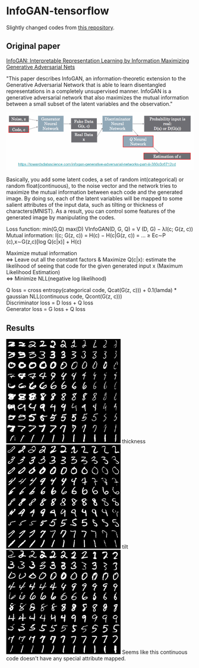# InfoGAN-tensorflow
Slightly changed codes from [this repository](https://github.com/AndyHsiao26/InfoGAN-Tensorflow).

## Original paper
[InfoGAN: Interpretable Representation Learning by Information Maximizing Generative Adversarial Nets](https://arxiv.org/pdf/1606.03657.pdf)

"This paper describes InfoGAN, an information-theoretic extension to the Generative Adversarial Network that is able to learn disentangled representations in a completely unsupervised manner. InfoGAN is a generative adversarial network that also maximizes the mutual information between a small subset of the latent variables and the observation."

![Overview](https://github.com/Sooram/InfoGAN-tensorflow/blob/master/network.PNG)

Basically, you add some latent codes, a set of random int(categorical) or random float(continuous), to the noise vector and the network tries to maximize the mutual information between each code and the generated image. By doing so, each of the latent variables will be mapped to some salient attributes of the input data, such as tilting or thickness of characters(MNIST). As a result, you can control some features of the generated image by manipulating the codes. 

Loss function: min(G,Q) max(D) VInfoGAN(D, G, Q) = V (D, G) − λI(c; G(z, c)) \
Mutual information: I(c; G(z, c)) = H(c) − H(c|G(z, c)) = ... ≥ Ec∼P (c),x∼G(z,c)[log Q(c|x)] + H(c) 

Maximize mutual information \
<=> Leave out all the constant factors & Maximize Q(c|x): estimate the likelihood of seeing that code for the given generated input x (Maximum Likelihood Estimation) \
<=> Minimize NLL(negative log likelihood)

Q loss = cross entropy(categorical code, Qcat(G(z, c))) + 0.1(lamda) * gaussian NLL(continuous code, Qcont(G(z, c))) \
Discriminator loss = D loss + Q loss \
Generator loss = G loss + Q loss

## Results
![Overview](https://github.com/Sooram/InfoGAN-tensorflow/blob/master/test/continuous_1_col_cat_row_change.png) thickness
![Overview](https://github.com/Sooram/InfoGAN-tensorflow/blob/master/test/continuous_2_col_cat_row_change.png) tilt
![Overview](https://github.com/Sooram/InfoGAN-tensorflow/blob/master/test/continuous_0_col_cat_row_change.png) Seems like this continuous code doesn't have any special attribute mapped. 
